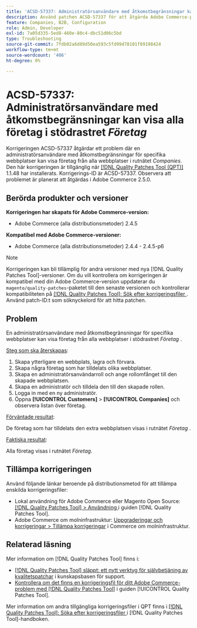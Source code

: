 ```yaml
---
title: 'ACSD-57337: Administratörsanvändare med åtkomstbegränsningar kan visa alla företag i rutnätet *Företag*'
description: Använd patchen ACSD-57337 för att åtgärda Adobe Commerce-problemet där en administratörsanvändare med åtkomstbegränsningar för specifika webbplatser kan visa företag från alla webbplatser i rutnätet *Companies*.
feature: Companies, B2B, Configuration
role: Admin, Developer
exl-id: 7a05d335-5ed8-460e-80c4-dbc51d06c5bd
type: Troubleshooting
source-git-commit: 7fdb02a6d89d50ea593c5fd99d78101f89198424
workflow-type: tm+mt
source-wordcount: '406'
ht-degree: 0%

---
```


# ACSD-57337: Administratörsanvändare med åtkomstbegränsningar kan visa alla företag i stödrastret *Företag*

Korrigeringen ACSD-57337 åtgärdar ett problem där en administratörsanvändare med åtkomstbegränsningar för specifika webbplatser kan visa företag från alla webbplatser i rutnätet *Companies*. Den här korrigeringen är tillgänglig när [[!DNL Quality Patches Tool (QPT)]](https://experienceleague.adobe.com/en/docs/commerce-operations/tools/quality-patches-tool/quality-patches-tool-to-self-serve-quality-patches) 1.1.48 har installerats. Korrigerings-ID är ACSD-57337. Observera att problemet är planerat att åtgärdas i Adobe Commerce 2.5.0.

## Berörda produkter och versioner

**Korrigeringen har skapats för Adobe Commerce-version:**

* Adobe Commerce (alla distributionsmetoder) 2.4.5

**Kompatibel med Adobe Commerce-versioner:**

* Adobe Commerce (alla distributionsmetoder) 2.4.4 - 2.4.5-p6

>[!NOTE]
>
>Korrigeringen kan bli tillämplig för andra versioner med nya [!DNL Quality Patches Tool]-versioner. Om du vill kontrollera om korrigeringen är kompatibel med din Adobe Commerce-version uppdaterar du `magento/quality-patches`-paketet till den senaste versionen och kontrollerar kompatibiliteten på [[!DNL Quality Patches Tool]: Sök efter korrigeringsfiler ](https://experienceleague.adobe.com/tools/commerce-quality-patches/index.html). Använd patch-ID:t som söknyckelord för att hitta patchen.

## Problem

En administratörsanvändare med åtkomstbegränsningar för specifika webbplatser kan visa företag från alla webbplatser i stödrastret *Företag* .

<u>Steg som ska återskapas</u>:

1. Skapa ytterligare en webbplats, lagra och förvara.
1. Skapa några företag som har tilldelats olika webbplatser.
1. Skapa en administratörsanvändarroll och ange rollomfånget till den skapade webbplatsen.
1. Skapa en administratör och tilldela den till den skapade rollen.
1. Logga in med en ny administratör.
1. Öppna **[!UICONTROL Customers]** > **[!UICONTROL Companies]** och observera listan över företag.

<u>Förväntade resultat</u>:

De företag som har tilldelats den extra webbplatsen visas i rutnätet *Företag* .

<u>Faktiska resultat</u>:

Alla företag visas i rutnätet *Företag*.

## Tillämpa korrigeringen

Använd följande länkar beroende på distributionsmetod för att tillämpa enskilda korrigeringsfiler:

* Lokal användning för Adobe Commerce eller Magento Open Source: [[!DNL Quality Patches Tool] > Användning ](/help/tools/quality-patches-tool/usage.md) i guiden [!DNL Quality Patches Tool].
* Adobe Commerce om molninfrastruktur: [Uppgraderingar och korrigeringar > Tillämpa korrigeringar](https://experienceleague.adobe.com/docs/commerce-cloud-service/user-guide/develop/upgrade/apply-patches.html) i Commerce om molninfrastruktur.

## Relaterad läsning

Mer information om [!DNL Quality Patches Tool] finns i:

* [[!DNL Quality Patches Tool] släppt: ett nytt verktyg för självbetjäning av kvalitetspatchar](https://experienceleague.adobe.com/en/docs/commerce-operations/tools/quality-patches-tool/quality-patches-tool-to-self-serve-quality-patches) i kunskapsbasen för support.
* [Kontrollera om det finns en korrigeringsfil för ditt Adobe Commerce-problem med  [!DNL Quality Patches Tool]](/help/tools/quality-patches-tool/patches-available-in-qpt/check-patch-for-magento-issue-with-magento-quality-patches.md) i guiden [!UICONTROL Quality Patches Tool].


Mer information om andra tillgängliga korrigeringsfiler i QPT finns i [[!DNL Quality Patches Tool]: Söka efter korrigeringsfiler ](https://experienceleague.adobe.com/tools/commerce-quality-patches/index.html) i [!DNL Quality Patches Tool]-handboken.
